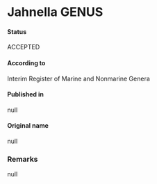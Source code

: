 Jahnella GENUS
=======

#### Status
ACCEPTED

#### According to
Interim Register of Marine and Nonmarine Genera

#### Published in
null

#### Original name
null

### Remarks
null